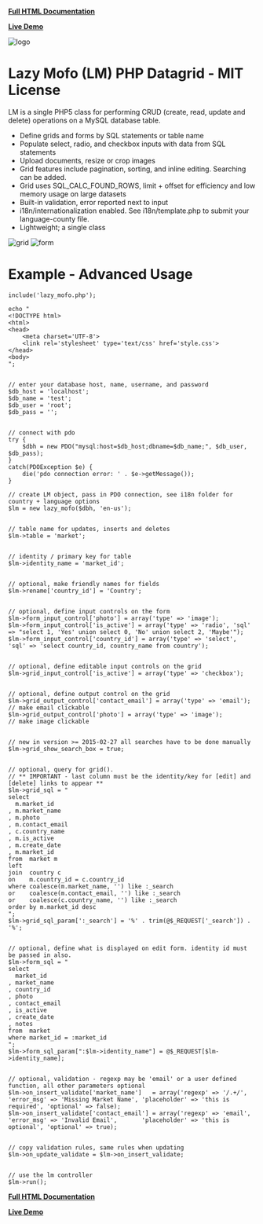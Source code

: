 
**[Full HTML Documentation](https://htmlpreview.github.io/?https://github.com/lazymofo/datagrid/blob/master/index.html)**

**[Live Demo](http://lmdatagrid.hopto.org/)**

![logo](https://i.imgur.com/CGDTkQL.png)

Lazy Mofo (LM) PHP Datagrid - MIT License
====================================

LM is a single PHP5 class for performing CRUD (create, read, update and delete) operations on a MySQL database table.

-   Define grids and forms by SQL statements or table name
-   Populate select, radio, and checkbox inputs with data from SQL statements
-   Upload documents, resize or crop images
-   Grid features include pagination, sorting, and inline editing. Searching can be added.
-   Grid uses SQL_CALC_FOUND_ROWS, limit + offset for efficiency and low memory usage on large datasets
-   Built-in validation, error reported next to input
-   i18n/internationalization enabled. See i18n/template.php to submit your language-county file.
-   Lightweight; a single class

![grid](https://i.imgur.com/wHUpMan.png)
![form](https://i.imgur.com/ig6ci5R.png)


Example - Advanced Usage
==========================

    include('lazy_mofo.php');

    echo "
    <!DOCTYPE html>
    <html>
    <head>
        <meta charset='UTF-8'>
        <link rel='stylesheet' type='text/css' href='style.css'>
    </head>
    <body>
    "; 


    // enter your database host, name, username, and password
    $db_host = 'localhost';
    $db_name = 'test';
    $db_user = 'root';
    $db_pass = '';


    // connect with pdo 
    try {
        $dbh = new PDO("mysql:host=$db_host;dbname=$db_name;", $db_user, $db_pass);
    }
    catch(PDOException $e) {
        die('pdo connection error: ' . $e->getMessage());
    }

    // create LM object, pass in PDO connection, see i18n folder for country + language options 
    $lm = new lazy_mofo($dbh, 'en-us'); 


    // table name for updates, inserts and deletes
    $lm->table = 'market';


    // identity / primary key for table
    $lm->identity_name = 'market_id';


    // optional, make friendly names for fields
    $lm->rename['country_id'] = 'Country';


    // optional, define input controls on the form
    $lm->form_input_control['photo'] = array('type' => 'image');
    $lm->form_input_control['is_active'] = array('type' => 'radio', 'sql' => "select 1, 'Yes' union select 0, 'No' union select 2, 'Maybe'");
    $lm->form_input_control['country_id'] = array('type' => 'select', 'sql' => 'select country_id, country_name from country');


    // optional, define editable input controls on the grid
    $lm->grid_input_control['is_active'] = array('type' => 'checkbox');


    // optional, define output control on the grid 
    $lm->grid_output_control['contact_email'] = array('type' => 'email'); // make email clickable
    $lm->grid_output_control['photo'] = array('type' => 'image');         // make image clickable  


    // new in version >= 2015-02-27 all searches have to be done manually
    $lm->grid_show_search_box = true;


    // optional, query for grid().
    // ** IMPORTANT - last column must be the identity/key for [edit] and [delete] links to appear **
    $lm->grid_sql = "
    select 
      m.market_id
    , m.market_name
    , m.photo
    , m.contact_email
    , c.country_name
    , m.is_active
    , m.create_date
    , m.market_id 
    from  market m 
    left  
    join  country c 
    on    m.country_id = c.country_id 
    where coalesce(m.market_name, '') like :_search 
    or    coalesce(m.contact_email, '') like :_search 
    or    coalesce(c.country_name, '') like :_search 
    order by m.market_id desc
    ";
    $lm->grid_sql_param[':_search'] = '%' . trim(@$_REQUEST['_search']) . '%';


    // optional, define what is displayed on edit form. identity id must be passed in also.  
    $lm->form_sql = "
    select 
      market_id
    , market_name
    , country_id
    , photo
    , contact_email
    , is_active
    , create_date
    , notes 
    from  market 
    where market_id = :market_id
    ";
    $lm->form_sql_param[":$lm->identity_name"] = @$_REQUEST[$lm->identity_name]; 


    // optional, validation - regexp may be 'email' or a user defined function, all other parameters optional 
    $lm->on_insert_validate['market_name']   = array('regexp' => '/.+/',  'error_msg' => 'Missing Market Name', 'placeholder' => 'this is required', 'optional' => false); 
    $lm->on_insert_validate['contact_email'] = array('regexp' => 'email', 'error_msg' => 'Invalid Email',       'placeholder' => 'this is optional', 'optional' => true);


    // copy validation rules, same rules when updating
    $lm->on_update_validate = $lm->on_insert_validate;  


    // use the lm controller
    $lm->run();

    
**[Full HTML Documentation](https://rawgit.com/lazymofo/datagrid/master/index.html)**

**[Live Demo](http://lmdatagrid.hopto.org/)**
